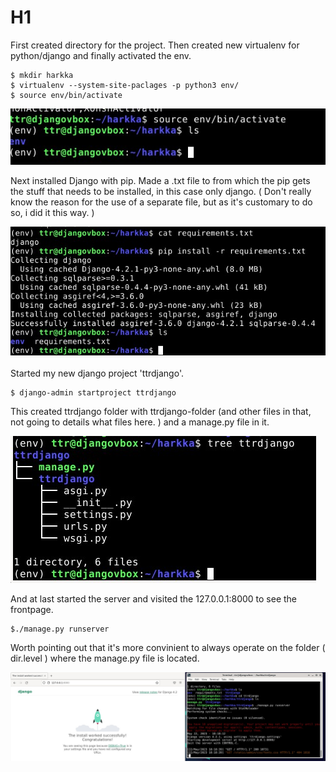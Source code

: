 # H1

First created directory for the project. Then created new virtualenv for python/django and finally activated the env.

    $ mkdir harkka
    $ virtualenv --system-site-paclages -p python3 env/
    $ source env/bin/activate

![env](https://github.com/t-t-r/PDjango/blob/main/img/env.jpg)

Next installed Django with pip. Made a .txt file to from which the pip gets the stuff that needs to be installed, in this case only django. ( Don't really know the reason for the use of a separate file, but as it's customary to do so, i did it this way. )

![env2](https://github.com/t-t-r/PDjango/blob/main/img/env2.jpg)

Started my new django project 'ttrdjango'. 

    $ django-admin startproject ttrdjango

This created ttrdjango folder with ttrdjango-folder (and other files in that, not going to details what files here. ) and a manage.py file in it.

![env3](https://github.com/t-t-r/PDjango/blob/main/img/env3.jpg)

And at last started the server and visited the 127.0.0.1:8000 to see the frontpage.

    $./manage.py runserver

Worth pointing out that it's more convinient to always operate on the folder ( dir.level ) where the manage.py file is located.

![env4](https://github.com/t-t-r/PDjango/blob/main/img/env4.jpg)
